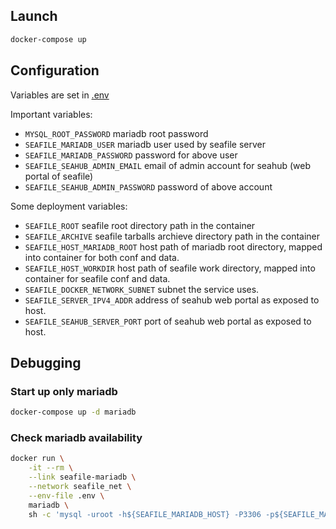 ## Launch

```bash
docker-compose up
```

## Configuration

Variables are set in [.env](.env)

Important variables:

* `MYSQL_ROOT_PASSWORD` mariadb root password
* `SEAFILE_MARIADB_USER` mariadb user used by seafile server
* `SEAFILE_MARIADB_PASSWORD` password for above user
* `SEAFILE_SEAHUB_ADMIN_EMAIL` email of admin account for seahub (web portal of seafile)
* `SEAFILE_SEAHUB_ADMIN_PASSWORD` password of above account

Some deployment variables:

* `SEAFILE_ROOT` seafile root directory path in the container
* `SEAFILE_ARCHIVE` seafile tarballs archieve directory path in the container
* `SEAFILE_HOST_MARIADB_ROOT` host path of mariadb root directory, mapped into container for both conf and data.
* `SEAFILE_HOST_WORKDIR` host path of seafile work directory, mapped into container for seafile conf and data.
* `SEAFILE_DOCKER_NETWORK_SUBNET` subnet the service uses.
* `SEAFILE_SERVER_IPV4_ADDR` address of seahub web portal as exposed to host.
* `SEAFILE_SEAHUB_SERVER_PORT` port of seahub web portal as exposed to host.


## Debugging

### Start up only mariadb

```bash
docker-compose up -d mariadb
```

### Check mariadb availability

```bash
docker run \
    -it --rm \
    --link seafile-mariadb \
    --network seafile_net \
    --env-file .env \
    mariadb \
    sh -c 'mysql -uroot -h${SEAFILE_MARIADB_HOST} -P3306 -p${SEAFILE_MARIADB_ROOT_PASSWORD}'
```
